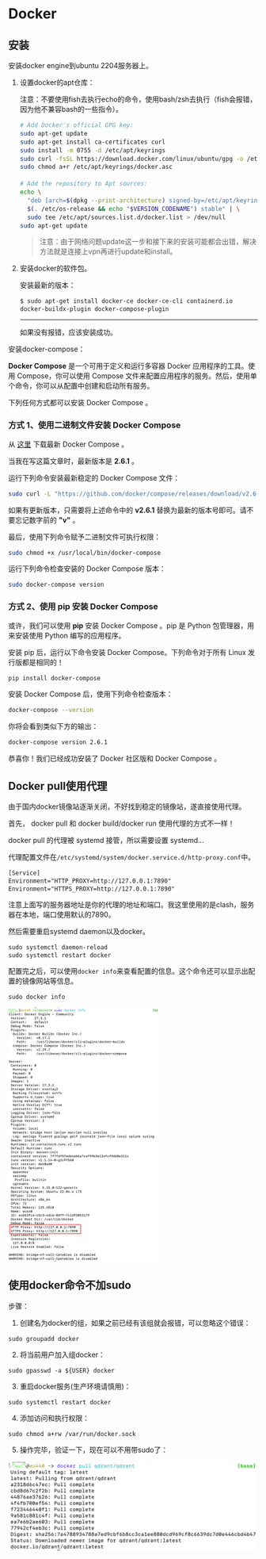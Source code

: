 # Docker

## 安装

安装docker engine到ubuntu 2204服务器上。

1. 设置docker的apt仓库：

   注意：不要使用fish去执行echo的命令，使用bash/zsh去执行（fish会报错，因为他不兼容bash的一些指令）。

   ```bash
   # Add Docker's official GPG key:
   sudo apt-get update
   sudo apt-get install ca-certificates curl
   sudo install -m 0755 -d /etc/apt/keyrings
   sudo curl -fsSL https://download.docker.com/linux/ubuntu/gpg -o /etc/apt/keyrings/docker.asc
   sudo chmod a+r /etc/apt/keyrings/docker.asc
   
   # Add the repository to Apt sources:
   echo \
     "deb [arch=$(dpkg --print-architecture) signed-by=/etc/apt/keyrings/docker.asc] https://download.docker.com/linux/ubuntu \
     $(. /etc/os-release && echo "$VERSION_CODENAME") stable" | \
     sudo tee /etc/apt/sources.list.d/docker.list > /dev/null
   sudo apt-get update
   ```

   > 注意：由于网络问题update这一步和接下来的安装可能都会出错，解决方法就是连接上vpn再进行update和install。

2. 安装docker的软件包。

   安装最新的版本：

   ```shell
   $ sudo apt-get install docker-ce docker-ce-cli containerd.io docker-buildx-plugin docker-compose-plugin
   ```

   ------

   如果没有报错，应该安装成功。

安装docker-compose：

**Docker Compose** 是一个可用于定义和运行多容器 Docker 应用程序的工具。使用 Compose，你可以使用 Compose 文件来配置应用程序的服务。然后，使用单个命令，你可以从配置中创建和启动所有服务。

下列任何方式都可以安装 Docker Compose 。

### 方式 1、使用二进制文件安装 Docker Compose

从 [这里](https://github.com/docker/compose/releases) 下载最新 Docker Compose 。

当我在写这篇文章时，最新版本是 **2.6.1** 。

运行下列命令安装最新稳定的 Docker Compose 文件：

```bash
sudo curl -L "https://github.com/docker/compose/releases/download/v2.6.1/docker-compose-$(uname -s)-$(uname -m)" -o /usr/local/bin/docker-compose
```

如果有更新版本，只需要将上述命令中的 **v2.6.1** 替换为最新的版本号即可。请不要忘记数字前的 **"v"** 。

最后，使用下列命令赋予二进制文件可执行权限：

```bash
sudo chmod +x /usr/local/bin/docker-compose
```

运行下列命令检查安装的 Docker Compose 版本：

```bash
sudo docker-compose version
```

### 方式 2、使用 pip 安装 Docker Compose

或许，我们可以使用 **pip** 安装 Docker Compose 。pip 是 Python 包管理器，用来安装使用 Python 编写的应用程序。

安装 pip 后，运行以下命令安装 Docker Compose。下列命令对于所有 Linux 发行版都是相同的！

```bash
pip install docker-compose
```

安装 Docker Compose 后，使用下列命令检查版本：

```bash
docker-compose --version
```

你将会看到类似下方的输出：

```bash
docker-compose version 2.6.1
```

恭喜你！我们已经成功安装了 Docker 社区版和 Docker Compose 。

## Docker pull使用代理

由于国内docker镜像站逐渐关闭，不好找到稳定的镜像站，遂直接使用代理。

首先， docker pull 和 docker build/docker run 使用代理的方式不一样！

docker pull 的代理被 systemd 接管，所以需要设置 systemd…

代理配置文件在`/etc/systemd/system/docker.service.d/http-proxy.conf`中。

```properties
[Service]
Environment="HTTP_PROXY=http://127.0.0.1:7890"
Environment="HTTPS_PROXY=http://127.0.0.1:7890"
```

注意上面写的服务器地址是你的代理的地址和端口。我这里使用的是clash，服务器在本地，端口使用默认的7890。

然后需要重启systemd daemon以及docker。

```shell
sudo systemctl daemon-reload
sudo systemctl restart docker
```

配置完之后，可以使用`docker info`来查看配置的信息。这个命令还可以显示出配置的镜像网站等信息。

```shell
sudo docker info
```

<img src="./img/image-20240924185518282.png" alt="image-20240924185518282" style="zoom:50%;" />

## 使用docker命令不加sudo

步骤：

1. 创建名为docker的组，如果之前已经有该组就会报错，可以忽略这个错误：

```shell
sudo groupadd docker
```

2. 将当前用户加入组docker：

```shell
sudo gpasswd -a ${USER} docker
```

3. 重启docker服务(生产环境请慎用)：

```shell
sudo systemctl restart docker
```

4. 添加访问和执行权限：

```shell
sudo chmod a+rw /var/run/docker.sock
```

5. 操作完毕，验证一下，现在可以不用带sudo了：


![image-20240925122217345](./img/image-20240925122217345.png)
